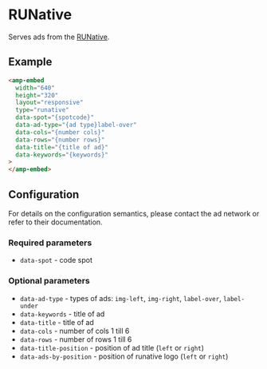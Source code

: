 # RUNative

Serves ads from the [RUNative](https://www.runative.com/).

## Example

```html
<amp-embed
  width="640"
  height="320"
  layout="responsive"
  type="runative"
  data-spot="{spotcode}"
  data-ad-type="{ad type}label-over"
  data-cols="{number cols}"
  data-rows="{number rows}"
  data-title="{title of ad}"
  data-keywords="{keywords}"
>
</amp-embed>
```

## Configuration

For details on the configuration semantics, please contact the ad network or refer to their documentation.

### Required parameters

-   `data-spot` - code spot

### Optional parameters

-   `data-ad-type` - types of ads: `img-left`, `img-right`, `label-over`, `label-under`
-   `data-keywords` - title of ad
-   `data-title` - title of ad
-   `data-cols` - number of cols 1 till 6
-   `data-rows` - number of rows 1 till 6
-   `data-title-position` - position of ad title (`left` or `right`)
-   `data-ads-by-position` - position of runative logo (`left` or `right`)
